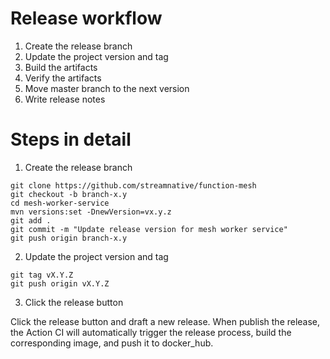 # Release workflow

1. Create the release branch
2. Update the project version and tag
3. Build the artifacts
4. Verify the artifacts
5. Move master branch to the next version
6. Write release notes

# Steps in detail

1. Create the release branch

```
git clone https://github.com/streamnative/function-mesh
git checkout -b branch-x.y
cd mesh-worker-service
mvn versions:set -DnewVersion=vx.y.z
git add .
git commit -m "Update release version for mesh worker service"
git push origin branch-x.y
```

2. Update the project version and tag

```
git tag vX.Y.Z
git push origin vX.Y.Z
```

3. Click the release button

Click the release button and draft a new release. When publish the release, the Action CI will automatically trigger the release process, build the corresponding image, and push it to docker_hub.
